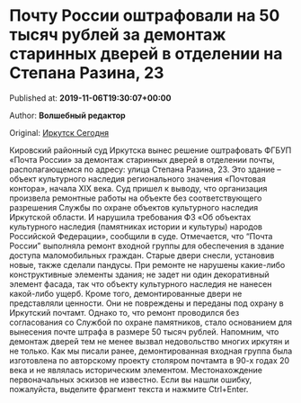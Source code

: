 
# Почту России оштрафовали на 50 тысяч рублей за демонтаж старинных дверей в отделении на Степана Разина, 23

Published at: **2019-11-06T19:30:07+00:00**

Author: **Волшебный редактор**

Original: [Иркутск Сегодня](https://irk.today/2019/11/07/pochtu-rossii-oshtrafovali-na-50-tysjach-rublej-za-demontazh-starinnyh-dverej-v-otdelenii-na-stepana-razina-23/)

Кировский районный суд Иркутска вынес решение оштрафовать ФГБУП «Почта России» за демонтаж старинных дверей в отделении почты, располагающемся по адресу: улица Степана Разина, 23. Это здание – объект культурного наследия регионального значения «Почтовая контора», начала XIX века.
Суд пришел к выводу, что организация произвела ремонтные работы на объекте без соответствующего разрешения Службы по охране объектов культурного наследия Иркутской области. И нарушила требования Ф3 «Об объектах культурного наследия (памятниках истории и культуры) народов Российской Федерации», сообщили в суде.
Отмечается, что “Почта России” выполняла ремонт входной группы для обеспечения в здание доступа маломобильных граждан. Старые двери снесли, установив новые, также сделали пандусы. При ремонте не нарушены какие-либо конструктивные элементы здания; не задет ни один декоративный элемент фасада, так что объекту культурного наследия не нанесен какой-либо ущерб. Кроме того, демонтированные двери не представляли ценности. Они не повреждены и переданы под охрану в Иркутский почтамт. Однако то, что ремонт проводился без согласования со Службой по охране памятников, стало основанием для вынесения почте штрафа в размере 50 тысяч рублей.
Напомним, что демонтаж дверей тем не менее вызвал недовольство многих иркутян и не только. Как мы писали ранее, демонтированная входная группа была изготовлена по авторскому проекту столяром почтамта в 90-х годах 20 века и не являлась историческим элементом. Местонахождение первоначальных эскизов не известно.
Если вы нашли ошибку, пожалуйста, выделите фрагмент текста и нажмите Ctrl+Enter.
